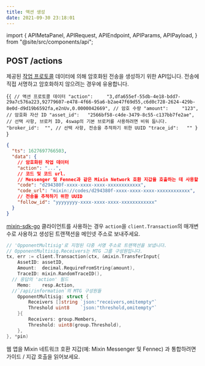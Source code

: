 ```yaml
---
title: 액션 생성
date: 2021-09-30 23:18:01
---
```


import { APIMetaPanel, APIRequest, APIEndpoint, APIParams, APIPayload, } from "@site/src/components/api";

## POST /actions

제공된 [작업 프로토콜](../action-protocol) 데이터에 의해 암호화된 전송을 생성하기 위한 API입니다. 전송에 직접 서명하고 암호화하지 않으려는 경우에 유용합니다.

<APIEndpoint base="https://api.4swap.org/api" url="/actions" />

<APIMetaPanel scope="Authorized" /><APIPayload>{`{ // 액션 프로토콜 데이터 "action":     "3,dfa655ef-55db-4e18-bdd7-29a7c576a223,92779607-e478-4f66-95a6-b2ae47f69d55,c6d0c728-2624-429b-8e0d-d9d19b6592fa,e2nUv,0.0000042669", // 암호 수량 "amount":     "123", // 암호화 자산 ID "asset_id":   "2566bf58-c4de-3479-8c55-c137bb7fe2ae", // 선택 사항, 브로커 ID, 4swap의 기본 브로커를 사용하려면 비워 둡니다. "broker_id":  "", // 선택 사항, 전송을 추적하기 위한 UUID "trace_id":   "" } `}</APIPayload>

<APIRequest title="Create an action" method="POST" base="https://api.4swap.org/api" url='/actions --data PAYLOAD' />

```json title="Response"
{
  "ts": 1627697766503,
  "data": {
    // 암호화된 작업 데이터
    "action": "...",
    // 코드 및 코드 url.
    // Messenger 및 Fennec과 같은 Mixin Network 호환 지갑을 호출하는 데 사용할 수 있습니다.
    "code": "d294380f-xxxx-xxxx-xxxx-xxxxxxxxxxxx",
    "code_url": "mixin://codes/d294380f-xxxx-xxxx-xxxx-xxxxxxxxxxxx",
    // 전송을 추적하기 위한 UUID
    "follow_id": "yyyyyyyy-xxxx-xxxx-xxxx-xxxxxxxxxxxx"
  }
}
```

[mixin-sdk-go](https://github.com/fox-one/mixin-sdk-go) 클라이언트를 사용하는 경우 `action`을 `client.Transaction`의 매개변수로 사용하고 생성된 트랜잭션을 메인넷 주소로 보내주세요.

```go
// 'OpponentMultisig'로 지정된 다중 서명 주소로 트랜잭션을 보냅니다.
// OpponentMultisig.Receivers는 MTG 그룹 구성원입니다.
tx, err := client.Transaction(ctx, &mixin.TransferInput{
    AssetID: assetID,
    Amount:  decimal.RequireFromString(amount),
    TraceID: mixin.RandomTraceID(),
  // 응답의 'action' 필드
    Memo:    resp.Action,
  //`/api/information`의 MTG 구성원들
    OpponentMultisig: struct {
        Receivers []string `json:"receivers,omitempty"`
        Threshold uint8    `json:"threshold,omitempty"`
    }{
        Receivers: group.Members,
        Threshold: uint8(group.Threshold),
    },
}, *pin)
```

웹 앱을 Mixin 네트워크 호환 지갑(예: Mixin Messenger 및 Fennec) 과 통합하려면 가이드 / 지갑 호출을 읽어보세요.
